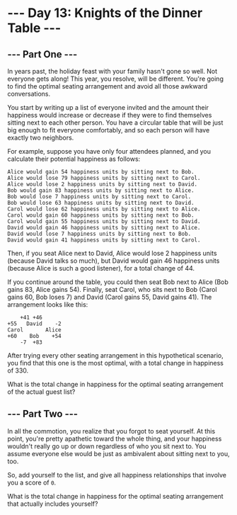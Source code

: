# --- Day 13: Knights of the Dinner Table ---
## --- Part One ---
In years past, the holiday feast with your family hasn't gone so well. Not everyone gets along! This year, you resolve, will be different. You're going to find the optimal seating arrangement and avoid all those awkward conversations.

You start by writing up a list of everyone invited and the amount their happiness would increase or decrease if they were to find themselves sitting next to each other person. You have a circular table that will be just big enough to fit everyone comfortably, and so each person will have exactly two neighbors.

For example, suppose you have only four attendees planned, and you calculate their potential happiness as follows:

`Alice would gain 54 happiness units by sitting next to Bob.`\
`Alice would lose 79 happiness units by sitting next to Carol.`\
`Alice would lose 2 happiness units by sitting next to David.`\
`Bob would gain 83 happiness units by sitting next to Alice.`\
`Bob would lose 7 happiness units by sitting next to Carol.`\
`Bob would lose 63 happiness units by sitting next to David.`\
`Carol would lose 62 happiness units by sitting next to Alice.`\
`Carol would gain 60 happiness units by sitting next to Bob.`\
`Carol would gain 55 happiness units by sitting next to David.`\
`David would gain 46 happiness units by sitting next to Alice.`\
`David would lose 7 happiness units by sitting next to Bob.`\
`David would gain 41 happiness units by sitting next to Carol.`

Then, if you seat Alice next to David, Alice would lose 2 happiness units (because David talks so much), but David would gain 46 happiness units (because Alice is such a good listener), for a total change of 44.

If you continue around the table, you could then seat Bob next to Alice (Bob gains 83, Alice gains 54). Finally, seat Carol, who sits next to Bob (Carol gains 60, Bob loses 7) and David (Carol gains 55, David gains 41). The arrangement looks like this:

`     +41 +46      `\
`+55   David    -2`\
`Carol       Alice`\
`+60    Bob    +54`\
`     -7  +83      `

After trying every other seating arrangement in this hypothetical scenario, you find that this one is the most optimal, with a total change in happiness of 330.

What is the total change in happiness for the optimal seating arrangement of the actual guest list?

## --- Part Two ---
In all the commotion, you realize that you forgot to seat yourself. At this point, you're pretty apathetic toward the whole thing, and your happiness wouldn't really go up or down regardless of who you sit next to. You assume everyone else would be just as ambivalent about sitting next to you, too.

So, add yourself to the list, and give all happiness relationships that involve you a score of `0`.

What is the total change in happiness for the optimal seating arrangement that actually includes yourself?